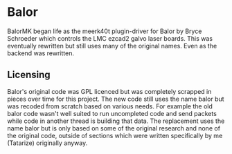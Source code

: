# Balor

BalorMK began life as the meerk40t plugin-driver for Balor by Bryce Schroeder which controls the LMC ezcad2 galvo laser
boards. This was eventually rewritten but still uses many of the original names. Even as the backend was rewritten.

## Licensing

Balor's original code was GPL licenced but was completely scrapped in pieces over time for this project. The new code
still uses the name balor but was recoded from scratch based on various needs. For example the old balor code wasn't
well suited to run uncompleted code and send packets while code in another thread is building that data. The replacement
uses the name balor but is only based on some of the original research and none of the original code, outside of
sections which were written specifically by me (Tatarize) originally anyway. 
